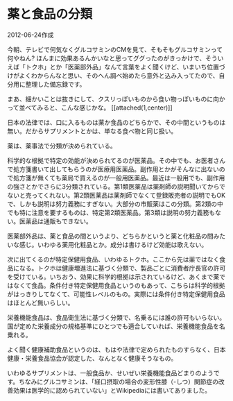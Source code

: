 # 薬と食品の分類

2012-06-24作成

今朝、テレビで何気なくグルコサミンのCMを見て、そもそもグルコサミンって何やねん? ほんまに効果あるんかいなと思ってググったのがきっかけで、そういえば「トクホ」とか「医薬部外品」なんて言葉をよく聞くけど、いまいち位置づけがよくわからんなと思い、そのへん調べ始めたら意外と込み入ってたので、自分用に整理した備忘録です。

まあ、細かいことは抜きにして、クスリっぽいものから食い物っぽいものに向かって並べてみると、こんな感じかな。
[[attached(1,center)]]

日本の法律では、口に入るものは薬か食品のどちらかで、その中間というものは無い。だからサプリメントとかは、単なる食べ物と同じ扱い。

薬は、薬事法で分類が決められている。

科学的な根拠で特定の効能が決められてるのが医薬品。その中でも、お医者さんで処方箋書いて出してもらうのが医療用医薬品。副作用とかがそんなに出ないので処方箋が無くても薬局で買えるのが一般用医薬品。最近は一般用でも、副作用の強さとかでさらに3分類されている。第1類医薬品は薬剤師の説明聞いてからでないと売ってくれない。第2類医薬品は薬剤師でなくて登録販売者の説明でもOKで、しかも説明は努力義務にすぎない。大部分の市販薬はこの分類。第2類の中でも特に注意を要するものは、特定第2類医薬品。第3類は説明の努力義務もない。医薬品は通販もできない。

医薬部外品は、薬と食品の間というより、どちらかというと薬と化粧品の間みたいな感じ。いわゆる薬用化粧品とか。成分は書けるけど効能は歌えない。

次に出てくるのが特定保健用食品、いわゆるトクホ。ここから先は薬ではなく食品になる。トクホは健康増進法に基づく分類で、製品ごとに消費者庁長官の許可を受けている。いちおう、効果に科学的根拠は示されているけど、あくまで薬ではなくて食品。条件付き特定保健用食品というのもあって、こちらは科学的根拠がはっきりしてなくて、可能性レベルのもの。実際には条件付き特定保健用食品はほとんど無いらしい。

栄養機能食品は、食品衛生法に基づく分類で、名乗るには誰の許可もいらない。国が定めた栄養成分の規格基準にひとつでも適合していれば、栄養機能食品を名乗れる。

よく聞く健康補助食品というのは、もはや法律で定められたものすらなく、日本健康・栄養食品協会が認定した、なんとなく健康そうなもの。

いわゆるサプリメントは、一般食品か、せいぜい栄養機能食品どまりのようです。ちなみにグルコサミンは、「経口摂取の場合の変形性膝（-しつ）関節症の改善効果は医学的に認められていない」とWikipediaには書いてありました。
